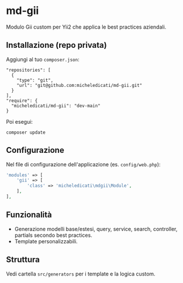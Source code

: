 # md-gii

Modulo Gii custom per Yii2 che applica le best practices aziendali.

## Installazione (repo privata)

Aggiungi al tuo `composer.json`:

```
"repositories": [
  {
    "type": "git",
    "url": "git@github.com:micheledicati/md-gii.git"
  }
],
"require": {
  "micheledicati/md-gii": "dev-main"
}
```

Poi esegui:
```
composer update
```

## Configurazione

Nel file di configurazione dell'applicazione (es. `config/web.php`):

```php
'modules' => [
    'gii' => [
        'class' => 'micheledicati\mdgii\Module',
    ],
],
```

## Funzionalità
- Generazione modelli base/estesi, query, service, search, controller, partials secondo best practices.
- Template personalizzabili.

## Struttura
Vedi cartella `src/generators` per i template e la logica custom. 